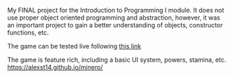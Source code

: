 My FINAL project for the Introduction to Programming I module.
It does not use proper object oriented programming and abstraction, however, it was an important project to gain a better understanding of objects, constructor functions, etc.

The game can be tested live following [this link](/https://alexst14.github.io/minero/)

The game is feature rich, including a basic UI system, powers, stamina, etc.
https://alexst14.github.io/minero/
